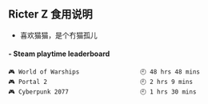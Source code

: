 ## Ricter Z 食用说明
- 喜欢猫猫，是个冇猫孤儿

<!-- steam-box start -->
#### - Steam playtime leaderboard
```text
🎮 World of Warships                 🕘 48 hrs 48 mins
🎮 Portal 2                          🕘 2 hrs 9 mins
🎮 Cyberpunk 2077                    🕘 1 hrs 30 mins
```
<!-- Powered by https://github.com/YouEclipse/steam-box . -->
<!-- steam-box end -->
